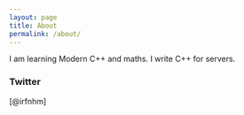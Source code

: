 ```yaml
---
layout: page
title: About
permalink: /about/
---
```


I am learning Modern C++ and maths. I write C++ for servers.

### Twitter

[@irfnhm]
